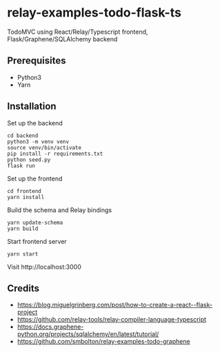 # relay-examples-todo-flask-ts
TodoMVC using React/Relay/Typescript frontend, Flask/Graphene/SQLAlchemy backend

## Prerequisites

* Python3
* Yarn

## Installation

Set up the backend

```
cd backend
python3 -m venv venv
source venv/bin/activate
pip install -r requirements.txt
python seed.py
flask run
```

Set up the frontend

```
cd frontend
yarn install
```

Build the schema and Relay bindings

```
yarn update-schema
yarn build
```

Start frontend server

```
yarn start
```

Visit http://localhost:3000


## Credits

* https://blog.miguelgrinberg.com/post/how-to-create-a-react--flask-project
* https://github.com/relay-tools/relay-compiler-language-typescript
* https://docs.graphene-python.org/projects/sqlalchemy/en/latest/tutorial/
* https://github.com/smbolton/relay-examples-todo-graphene
